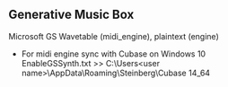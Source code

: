 ## Generative Music Box
Microsoft GS Wavetable (midi_engine), plaintext (engine)  
  
 -  For midi engine sync with Cubase on Windows 10  
EnableGSSynth.txt >> C:\Users\<user name>\AppData\Roaming\Steinberg\Cubase 14_64  